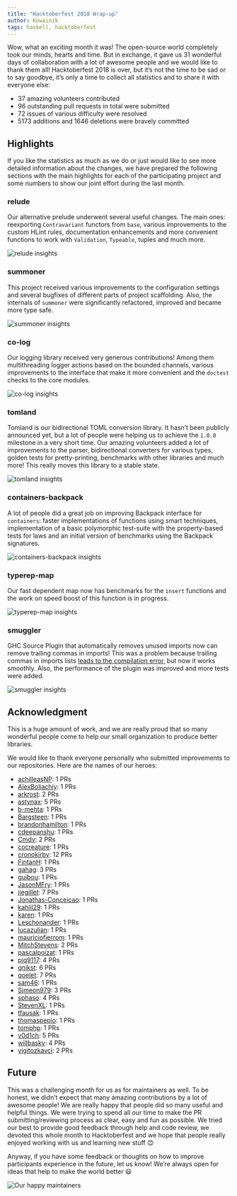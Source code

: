 ```yaml
---
title: "Hacktoberfest 2018 Wrap-up"
author: Kowainik
tags: haskell, hacktoberfest
---
```


Wow, what an exciting month it was! The open-source world completely took our
minds, hearts and time. But in exchange, it gave us 31 wonderful days of
collaboration with a lot of awesome people and we would like to thank them all!
Hacktoberfest 2018 is over, but it’s not the time to be sad or to say goodbye,
it’s only a time to collect all statistics and to share it with everyone else:

* 37 amazing volunteers contributed
* 96 outstanding pull requests in total were submitted
* 72 issues of various difficulty were resolved
* 5173 additions and 1646 deletions were bravely committed

## Highlights

If you like the statistics as much as we do or just would like to see more
detailed information about the changes, we have prepared the following sections
with the main highlights for each of the participating project and some numbers
to show our joint effort during the last month.

### relude

Our alternative prelude underwent several useful changes. The main ones:
reexporting `Contravariant` functors from `base`, various improvements to the
custom HLint rules, documentation enhancements and more convenient functions to
work with `Validation`, `Typeable`, tuples and much more.

![`relude` insights](https://user-images.githubusercontent.com/4276606/47835030-eb98bf80-dddc-11e8-8e19-7f279f804258.png)

### summoner

This project received various improvements to the configuration settings and
several bugfixes of different parts of project scaffolding. Also, the internals
of `summoner` were significantly refactored, improved and became more type safe.

![`summoner` insights](https://user-images.githubusercontent.com/4276606/47835189-96a97900-dddd-11e8-9361-a43c7f2717a7.png)

### co-log

Our logging library received very generous contributions! Among them
multithreading logger actions based on the bounded channels, various
improvements to the interface that make it more convenient and the `doctest`
checks to the core modules.

![`co-log` insights](https://user-images.githubusercontent.com/4276606/47835042-fb180880-dddc-11e8-9846-def75b71db11.png)

### tomland

Tomland is our bidirectional TOML conversion library. It hasn’t been publicly
announced yet, but a lot of people were helping us to achieve the `1.0.0`
milestone in a very short time. Our amazing volunteers added a lot of
improvements to the parser, bidirectional converters for various types, golden
tests for pretty-printing, benchmarks with other libraries and much more! This
really moves this library to a stable state.

![`tomland` insights](https://user-images.githubusercontent.com/4276606/47835169-85606c80-dddd-11e8-9bbd-1686ac31db0a.png)

### containers-backpack

A lot of people did a great job on improving Backpack interface for
`containers`: faster implementations of functions using smart techniques,
implementation of a basic polymorphic test-suite with the property-based tests
for laws and an initial version of benchmarks using the Backpack signatures.

![`containers-backpack` insights](https://user-images.githubusercontent.com/4276606/47835153-71b50600-dddd-11e8-804d-cb56a6c24705.png)

### typerep-map

Our fast dependent map now has benchmarks for the `insert` functions and the
work on speed boost of this function is in progress.

![`typerep-map` insights](https://user-images.githubusercontent.com/4276606/47835049-04a17080-dddd-11e8-9338-2ec5e5b72375.png)

### smuggler

GHC Source Plugin that automatically removes unused imports now can remove
trailing commas in imports! This was a problem because trailing commas in
imports lists [leads to the compilation error](https://ghc.haskell.org/trac/ghc/ticket/15392),
but now it works smoothly. Also, the performance of the plugin was improved and
more tests were added.

![`smuggler` insights](https://user-images.githubusercontent.com/4276606/47835057-09febb00-dddd-11e8-9ab3-65f461068cc2.png)

## Acknowledgment

This is a huge amount of work, and we are really proud that so many wonderful
people come to help our small organization to produce better libraries.

We would like to thank everyone personally who submitted improvements to our
repositories. Here are the names of our heroes:

* [achilleasNP](https://github.com/achilleasNP): 1 PRs
* [AlexBoliachiy](https://github.com/AlexBoliachiy): 1 PRs
* [arkrost](https://github.com/arkrost): 2 PRs
* [astynax](https://github.com/astynax): 5 PRs
* [b-mehta](https://github.com/b-mehta): 1 PRs
* [Bargsteen](https://github.com/Bargsteen): 1 PRs
* [brandonhamilton](https://github.com/brandonhamilton): 1 PRs
* [cdeepanshu](https://github.com/cdeepanshu): 1 PRs
* [Cmdv](https://github.com/Cmdv): 2 PRs
* [cocreature](https://github.com/cocreature): 1 PRs
* [cronokirby](https://github.com/cronokirby): 12 PRs
* [FintanH](https://github.com/FintanH): 1 PRs
* [gahag](https://github.com/gahag): 3 PRs
* [guibou](https://github.com/guibou): 1 PRs
* [JasonMFry](https://github.com/JasonMFry): 1 PRs
* [jiegillet](https://github.com/jiegillet): 7 PRs
* [Jonathas-Conceicao](https://github.com/Jonathas-Conceicao): 1 PRs
* [kahlil29](https://github.com/kahlil29): 1 PRs
* [karen](https://github.com/karen): 1 PRs
* [Leschonander](https://github.com/Leschonander): 1 PRs
* [lucazulian](https://github.com/lucazulian): 1 PRs
* [mauriciofierrom](https://github.com/mauriciofierrom): 1 PRs
* [MitchStevens](https://github.com/MitchStevens): 2 PRs
* [pascalpoizat](https://github.com/pascalpoizat): 1 PRs
* [piq9117](https://github.com/piq9117): 4 PRs
* [qnikst](https://github.com/qnikst): 6 PRs
* [qoelet](https://github.com/qoelet): 7 PRs
* [sam46](https://github.com/sam46): 1 PRs
* [Simeon979](https://github.com/Simeon979): 3 PRs
* [sphaso](https://github.com/sphaso): 4 PRs
* [StevenXL](https://github.com/StevenXL): 1 PRs
* [tfausak](https://github.com/tfausak): 1 PRs
* [thomaspepio](https://github.com/thomaspepio): 1 PRs
* [tomphp](https://github.com/tomphp): 1 PRs
* [v0d1ch](https://github.com/v0d1ch): 5 PRs
* [willbasky](https://github.com/willbasky): 4 PRs
* [yigitozkavci](https://github.com/yigitozkavci): 2 PRs

## Future

This was a challenging month for us as for maintainers as well. To be honest, we
didn’t expect that many amazing contributions by a lot of awesome people! We are
really happy that people did so many useful and helpful things. We were trying
to spend all our time to make the PR submitting/reviewing process as clear, easy
and fun as possible. We tried our best to provide good feedback through help and
code review, we devoted this whole month to Hacktoberfest and we hope that
people really enjoyed working with us and learning new stuff 😊

Anyway, if you have some feedback or thoughts on how to improve participants
experience in the future, let us know! We’re always open for ideas that help to
make the world better 😃

![Our happy maintainers](https://user-images.githubusercontent.com/4276606/47839725-b5fcd200-ddee-11e8-92a3-9b3bca7a7447.jpg)
